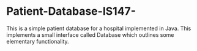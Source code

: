 # Patient-Database-IS147-

This is a simple patient database for a hospital implemented in Java.
This implements a small interface called Database which outlines some elementary functionality. 
